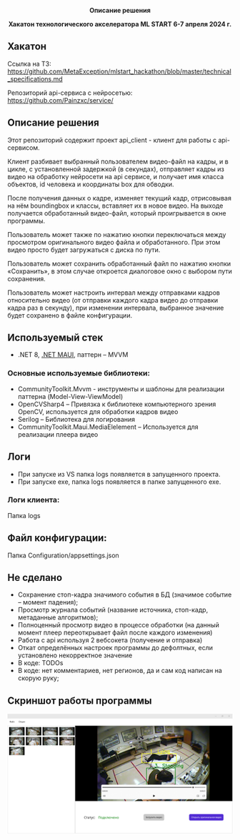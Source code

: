 <p align="center"><strong>Описание решения</strong></p>
<p align="center"><strong>Хакатон технологического акселератора ML START 6-7 апреля 2024 г.</strong></p>

## Хакатон
Ссылка на ТЗ: https://github.com/MetaException/mlstart_hackathon/blob/master/technical_specifications.md

Репозиторий api-сервиса с нейросетью: https://github.com/Painzxc/service/

## Описание решения

Этот репозиторий содержит проект api_client - клиент для работы с api-сервисом.

Клиент разбивает выбранный пользователем видео-файл на кадры, и в цикле, с установленной задержкой (в секундах), отправляет кадры из видео на обработку нейросети на api сервисе, и получает имя класса объектов, id человека и координаты box для обводки. 

После получения данных о кадре, изменяет текущий кадр, отрисовывая на нём boundingbox и классы, вставляет их в новое видео. На выходе получается обработанный видео-файл, который проигрывается в окне программы.

Пользователь может также по нажатию кнопки переключаться между просмотром оригинального видео файла и обработанного. При этом видео просто будет загружаться с диска по пути.

Пользователь может сохранить обработанный файл по нажатию кнопки «Сохранить», в этом случае откроется диалоговое окно с выбором пути сохранения. 

Пользователь может настроить интервал между отправками кадров относительно видео (от отправки каждого кадра видео до отправки кадра раз в секунду), при изменении интервала, выбранное значение будет сохранено в файле конфигурации.

## Используемый стек
* .NET 8, [.NET MAUI](https://github.com/dotnet/maui), паттерн – MVVM

### Основные используемые библиотеки:
* CommunityToolkit.Mvvm - инструменты и шаблоны для реализации паттерна (Model-View-ViewModel)
* OpenCVSharp4 – Привязка к библиотеке компьютерного зрения OpenCV, используется для обработки кадров видео
* Serilog – Библиотека для логирования
* CommunityToolkit.Maui.MediaElelement – Используется для реализации плеера видео

## Логи
* При запуске из VS папка logs появляется в запущенного проекта. 
* При запуске exe, папка logs появляется в папке запущенного exe.

### Логи клиента:
Папка logs

## Файл конфигурации:
Папка Configuration/appsettings.json

## Не сделано
* Сохранение стоп-кадра значимого события в БД (значимое событие – момент падения);
* Просмотр журнала событий (название источника, стоп-кадр, метаданные алгоритмов);
* Полноценный просмотр видео в процессе обработки (на данный момент плеер переоткрывает файл после каждого изменения)
* Работа с api используя 2 вебсокета (получение и отправка)
* Откат определённых настроек программы до дефолтных, если установлено некорректное значение
* В коде: TODOs
* В коде: нет комментариев, нет регионов, да и сам код написан на скорую руку;

## Скриншот работы программы
![Screenshot 1](./Images/example.png)
